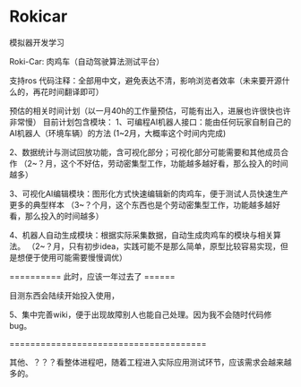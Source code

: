 # Rokicar
模拟器开发学习

Roki-Car: 肉鸡车（自动驾驶算法测试平台）

支持ros
代码注释：全部用中文，避免表达不清，影响浏览者效率（未来要开源什么的，再花时间翻译即可）

预估的相关时间计划（以一月40h的工作量预估，可能有出入，进展也许很快也许非常慢）
目前计划包含模块：
1、可编程AI机器人接口：能由任何玩家自制自己的AI机器人（环境车辆）的方法
(1~2月，大概率这个时间内完成)

2、数据统计与测试回放功能，含可视化部分；可视化部分可能需要和其他成员合作
（2~？月，这个不好估，劳动密集型工作，功能越多越好看，那么投入的时间越多）

3、可视化AI编辑模块：图形化方式快速编辑新的肉鸡车，便于测试人员快速生产更多的典型样本
（3~？个月，这个东西也是个劳动密集型工作，功能越多越好看，那么投入的时间越多）

4、机器人自动生成模块：根据实际采集数据，自动生成肉鸡车的模块与相关算法。
（2~？月，只有初步idea，实践可能不是那么简单，原型比较容易实现，但是想便于使用可能需要慢慢调优）

========== 此时，应该一年过去了 ======

目测东西会陆续开始投入使用，

5、集中完善wiki，便于出现故障别人也能自己处理。因为我不会随时代码修bug。

======================================

其他、？？？看整体进程吧，随着工程进入实际应用测试环节，应该需求会越来越多的。
